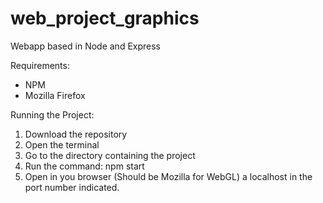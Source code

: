 # web_project_graphics
Webapp based in Node and Express

Requirements:

- NPM
- Mozilla Firefox

Running the Project:

1) Download the repository
2) Open the terminal
3) Go to the directory containing the project
4) Run the command: npm start
5) Open in you browser (Should be Mozilla for WebGL) a localhost in the port number indicated.
